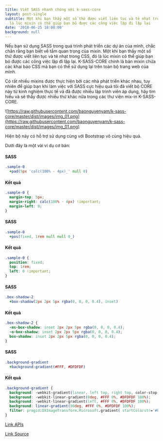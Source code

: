 ```yaml
---
title: Viết SASS nhanh chóng với k-sass-core
layout: post-single
subtitle: Một khi bạn thấy một số thứ được viết liên tục và tẻ nhạt trong CSS, đó
  là lúc mixin có thể giúp bạn bỏ được các công việc lặp đi lặp lại
date: '2018-06-25 18:00:00'
background: null
---
```


Nếu bạn sử dụng SASS trong quá trình phát triển các dự án của mình, chắc chắn rằng bạn biết về tầm quan trọng của mixin. Một khi bạn thấy một số thứ được viết liên tục và tẻ nhạt trong CSS, đó là lúc mixin có thể giúp bạn bỏ được các công việc lặp đi lặp lại. K-SASS-CORE chính là bản mixin chứa các khai báo CSS mà bạn có thể sử dụng lại trên toàn bộ trang web của mình.

Có rất nhiều mixins được thực hiện bởi các nhà phát triển khác nhau, tuy nhiên để giúp bạn khi làm việc với SASS cực hiệu quả tôi đã viết bộ CORE này từ kinh nghiệm thực tế và đã được nhiều lập trình viên áp dụng, hãy tìm hiểu và sẽ thấy được nhiều thứ khác nữa trong các thư viện mix-in K-SASS-CORE.

![https://raw.githubusercontent.com/baonguyenyam/k-sass-core/master/dist/images/img_01.png](https://raw.githubusercontent.com/baonguyenyam/k-sass-core/master/dist/images/img_01.png)

Hiện bộ này có hỗ trợ sử dụng cùng với Bootstrap vô cùng hiệu quả. 

Dưới đây là một vài ví dụ cơ bản:

#### SASS

```sass
.sample-0
  +pad(5px 'calc(100% - 4px)_' null 0) 
```

#### Kết quả 

```css
.sample-0 {
  margin-top: 5px;
  margin-right: calc(100% - 4px) !important;
  margin-left: 0;
}
```

#### SASS

```sass
.sample-0
  +pos(fixed, 1rem null null 0_)
```

#### Kết quả 

```css
.sample-0 {
  position: fixed;
  top: 1rem;
  left: 0 !important;
}
```

#### SASS

```sass
.box-shadow-2
  +box-shadow(2px 2px 5px rgba(0, 0, 0, 0.4), inset)
```

#### Kết quả 

```css
.box-shadow-2 {
  -ms-box-shadow: inset 2px 2px 5px rgba(0, 0, 0, 0.4);
  -o-box-shadow: inset 2px 2px 5px rgba(0, 0, 0, 0.4);
  box-shadow: inset 2px 2px 5px rgba(0, 0, 0, 0.4);
}
```

#### SASS

```sass
.background-gradient
  +background-gradient(#FFF, #DFDFDF)
```

#### Kết quả 

```css
.background-gradient {
  background: -webkit-gradient(linear, left top, right top, color-stop(0%, #FFF), color-stop(100%, #DFDFDF));
  background: -webkit-linear-gradient(0deg, #FFF 0%, #DFDFDF 100%);
  background: -webkit-linear-gradient(left, #FFF 0%, #DFDFDF 100%);
  background: linear-gradient(90deg, #FFF 0%, #DFDFDF 100%);
  filter: progid:DXImageTransform.Microsoft.gradient( startColorstr='#FFF', endColorstr='#DFDFDF', GradientType=0 );
}
```

[Link APIs](https://github.com/baonguyenyam/k-sass-core/wiki/Welcome-to-K-SASS-CORE)

[Link Source](https://github.com/baonguyenyam/k-sass-core)
